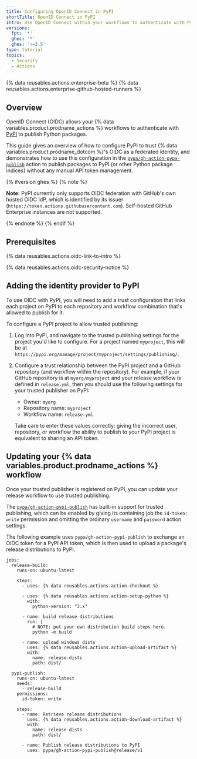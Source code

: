 ```yaml
---
title: Configuring OpenID Connect in PyPI
shortTitle: OpenID Connect in PyPI
intro: Use OpenID Connect within your workflows to authenticate with PyPI
versions:
  fpt: '*'
  ghec: '*'
  ghes: '>=3.5'
type: tutorial
topics:
  - Security
  - Actions
---
```


{% data reusables.actions.enterprise-beta %}
{% data reusables.actions.enterprise-github-hosted-runners %}

## Overview

OpenID Connect (OIDC) allows your {% data variables.product.prodname_actions %} workflows to authenticate with [PyPI](https://pypi.org) to publish Python packages.

This guide gives an overview of how to configure PyPI to trust {% data variables.product.prodname_dotcom %}'s OIDC as a federated identity, and demonstrates how to use this configuration in the [`pypa/gh-action-pypa-publish`](https://github.com/pypa/gh-action-pypa-publish) action to publish packages to PyPI (or other Python package indices) without any manual API token management.

{% ifversion ghes %}
{% note %}

**Note:** PyPI currently only supports OIDC federation with GitHub's own hosted OIDC IdP, which is identified by its issuer (`https://token.actions.githubusercontent.com`). Self-hosted GitHub Enterprise instances are not supported.

{% endnote %}
{% endif %}

## Prerequisites

{% data reusables.actions.oidc-link-to-intro %}

{% data reusables.actions.oidc-security-notice %}

## Adding the identity provider to PyPI

To use OIDC with PyPI, you will need to add a trust configuration that links each project on PyPI to each repository and workflow combination that's allowed to publish for it.

To configure a PyPI project to allow trusted publishing:

1. Log into PyPI, and navigate to the trusted publishing settings for the project you'd like to configure. For a project named `myproject`, this will be at `https://pypi.org/manage/project/myproject/settings/publishing/`.

2. Configure a trust relationship between the PyPI project and a GitHub repository (and workflow within the repository). For example, if your GitHub repository is at `myorg/myproject` and your release workflow is defined in `release.yml`,
then you should use the following settings for your trusted publisher on PyPI:

    * Owner: `myorg`
    * Repository name: `myproject`
    * Workflow name: `release.yml`

    Take care to enter these values correctly: giving the incorrect user, repository, or workflow
    the ability to publish to your PyPI project is equivalent to sharing an API token.

## Updating your {% data variables.product.prodname_actions %} workflow

Once your trusted publisher is registered on PyPI, you can update your release workflow to use trusted publishing.

The [`pypa/gh-action-pypi-publish`](https://github.com/pypa/gh-action-pypa-publish) has built-in support for trusted publishing, which can be enabled by giving its containing job the `id-token: write` permission and omitting the ordinary `username` and `password` action settings.

The following example uses `pypa/gh-action-pypi-publish` to exchange an OIDC token for a PyPI API token, which is then used to upload a package's release distributions to PyPI.

```yaml{:copy}
jobs:
  release-build:
    runs-on: ubuntu-latest

    steps:
      - uses: {% data reusables.actions.action-checkout %}

      - uses: {% data reusables.actions.action-setup-python %}
        with:
          python-version: "3.x"

      - name: build release distributions
        run: |
          # NOTE: put your own distribution build steps here.
          python -m build

      - name: upload windows dists
        uses: {% data reusables.actions.action-upload-artifact %}
        with:
          name: release-dists
          path: dist/

  pypi-publish:
    runs-on: ubuntu-latest
    needs:
      - release-build
    permissions:
      id-token: write

    steps:
      - name: Retrieve release distributions
        uses: {% data reusables.actions.action-download-artifact %}
        with:
          name: release-dists
          path: dist/

      - name: Publish release distributions to PyPI
        uses: pypa/gh-action-pypi-publish@release/v1
```
